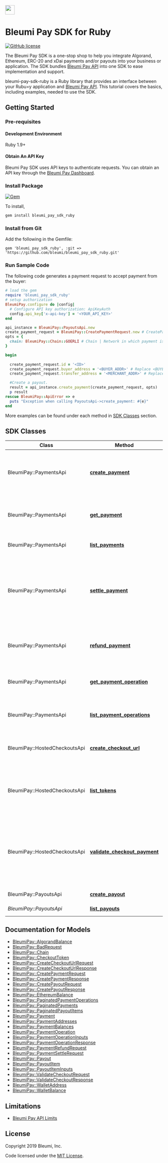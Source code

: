 <img src="https://pay.bleumi.com/wp-content/uploads/2019/04/logo_dark_bleumi_invoice_6797x1122.png" height="30">

# Bleumi Pay SDK for Ruby

[![GitHub license](https://img.shields.io/badge/license-MIT-blue.svg?style=flat-square)](https://raw.githubusercontent.com/bleumi/bleumi-pay-sdk-ruby/master/LICENSE)

The Bleumi Pay SDK is a one-stop shop to help you integrate Algorand, Ethereum, ERC-20 and xDai payments and/or payouts into your business or application. The SDK bundles [Bleumi Pay API](https://pay.bleumi.com/docs/#introduction) into one SDK to ease implementation and support.

bleumi-pay-sdk-ruby is a Ruby library that provides an interface between your Rubu=y application and [Bleumi Pay API](https://pay.bleumi.com/docs/#introduction). This tutorial covers the basics, including examples, needed to use the SDK.

## Getting Started

### Pre-requisites

#### Development Environment

Ruby 1.9+

#### Obtain An API Key

Bleumi Pay SDK uses API keys to authenticate requests. You can obtain an API key through the [Bleumi Pay Dashboard](https://pay.bleumi.com/app/).

### Install Package

[![Gem](https://img.shields.io/gem/v/bleumi_pay_sdk_ruby.svg?style=flat)](http://rubygems.org/gems/bleumi_pay_sdk_ruby)


To install,
```bash
gem install bleumi_pay_sdk_ruby
```

### Install from Git

Add the following in the Gemfile:

    gem 'bleumi_pay_sdk_ruby', :git => 'https://github.com/bleumi/bleumi_pay_sdk_ruby.git'

### Run Sample Code

The following code generates a payment request to accept payment from the buyer:


```ruby
# load the gem
require 'bleumi_pay_sdk_ruby'
# setup authorization
BleumiPay.configure do |config|
  # Configure API key authorization: ApiKeyAuth
  config.api_key['x-api-key'] = '<YOUR_API_KEY>'
end

api_instance = BleumiPay::PayoutsApi.new
create_payment_request = BleumiPay::CreatePaymentRequest.new # CreatePaymentRequest | 
opts = {
  chain: BleumiPay::Chain::GOERLI # Chain | Network in which payment is to be created. Please refer documentation for Supported Networks
}

begin
  
  create_payment_request.id = '<ID>'
  create_payment_request.buyer_address = '<BUYER_ADDR>' # Replace <BUYER_ADDR> with the Buyer's Network Address
  create_payment_request.transfer_address = '<MERCHANT_ADDR>' # Replace <MERCHANT_ADDR> with the Merchant's Network Address

  #Create a payout.
  result = api_instance.create_payment(create_payment_request, opts)
  p result
rescue BleumiPay::ApiError => e
  puts "Exception when calling PayoutsApi->create_payment: #{e}"
end
```

More examples can be found under each method in [SDK Classes](#sdk-classes) section.

## SDK Classes

Class | Method | HTTP request | Description
------------ | ------------- | ------------- | -------------
BleumiPay::PaymentsApi | [**create_payment**](docs/PaymentsApi.md#create_payment) | **POST** /v1/payment | Generate a unique wallet address in the specified network to accept payment
BleumiPay::PaymentsApi | [**get_payment**](docs/PaymentsApi.md#get_payment) | **GET** /v1/payment/{id} | Retrieve the wallet addresses & token balances for a given payment
BleumiPay::PaymentsApi | [**list_payments**](docs/PaymentsApi.md#list_payments) | **GET** /v1/payment | Retrieve all payments created.
BleumiPay::PaymentsApi | [**settle_payment**](docs/PaymentsApi.md#settle_payment) | **POST** /v1/payment/{id}/settle | Settle a specific amount of a token for a given payment to the transferAddress and remaining balance (if any) will be refunded to the buyerAddress
BleumiPay::PaymentsApi | [**refund_payment**](docs/PaymentsApi.md#refund_payment) | **POST** /v1/payment/{id}/refund | Refund the balance of a token for a given payment to the buyerAddress
BleumiPay::PaymentsApi | [**get_payment_operation**](docs/PaymentsApi.md#get_payment_operation) | **GET** /v1/payment/{id}/operation/{txid} | Retrieve a payment operation for a specific payment.
BleumiPay::PaymentsApi | [**list_payment_operations**](docs/PaymentsApi.md#list_payment_operations) | **GET** /v1/payment/{id}/operation | Retrieve all payment operations for a specific payment.
BleumiPay::HostedCheckoutsApi | [**create_checkout_url**](docs/HostedCheckoutsApi.md#create_checkout_url) | **POST** /v1/payment/hc | Generate a unique checkout URL to accept payment.
BleumiPay::HostedCheckoutsApi | [**list_tokens**](docs/HostedCheckoutsApi.md#list_tokens) | **GET** /v1/payment/hc/tokens | Retrieve all tokens configured for the Hosted Checkout in your account in the [Bleumi Pay Dashboard](https://pay.bleumi.com/app/).
BleumiPay::HostedCheckoutsApi | [**validate_checkout_payment**](docs/HostedCheckoutsApi.md#validate_checkout_payment) | **POST** /v1/payment/hc/validate | Validate the GET parameters passed by Hosted Checkout in successUrl upon successfully completing payment.
BleumiPay::PayoutsApi | [**create_payout**](docs/PayoutsApi.md#create_payout) | **POST** /v1/payout | Create a payout.
*BleumiPay::PayoutsApi* | [**list_payouts**](docs/PayoutsApi.md#list_payouts) | **GET** /v1/payout | Returns a list of payouts


## Documentation for Models

 - [BleumiPay::AlgorandBalance](docs/AlgorandBalance.md)
 - [BleumiPay::BadRequest](docs/BadRequest.md)
 - [BleumiPay::Chain](docs/Chain.md)
 - [BleumiPay::CheckoutToken](docs/CheckoutToken.md)
 - [BleumiPay::CreateCheckoutUrlRequest](docs/CreateCheckoutUrlRequest.md)
 - [BleumiPay::CreateCheckoutUrlResponse](docs/CreateCheckoutUrlResponse.md)
 - [BleumiPay::CreatePaymentRequest](docs/CreatePaymentRequest.md)
 - [BleumiPay::CreatePaymentResponse](docs/CreatePaymentResponse.md)
 - [BleumiPay::CreatePayoutRequest](docs/CreatePayoutRequest.md)
 - [BleumiPay::CreatePayoutResponse](docs/CreatePayoutResponse.md)
 - [BleumiPay::EthereumBalance](docs/EthereumBalance.md)
 - [BleumiPay::PaginatedPaymentOperations](docs/PaginatedPaymentOperations.md)
 - [BleumiPay::PaginatedPayments](docs/PaginatedPayments.md)
 - [BleumiPay::PaginatedPayoutItems](docs/PaginatedPayoutItems.md)
 - [BleumiPay::Payment](docs/Payment.md)
 - [BleumiPay::PaymentAddresses](docs/PaymentAddresses.md)
 - [BleumiPay::PaymentBalances](docs/PaymentBalances.md)
 - [BleumiPay::PaymentOperation](docs/PaymentOperation.md)
 - [BleumiPay::PaymentOperationInputs](docs/PaymentOperationInputs.md)
 - [BleumiPay::PaymentOperationResponse](docs/PaymentOperationResponse.md)
 - [BleumiPay::PaymentRefundRequest](docs/PaymentRefundRequest.md)
 - [BleumiPay::PaymentSettleRequest](docs/PaymentSettleRequest.md)
 - [BleumiPay::Payout](docs/Payout.md)
 - [BleumiPay::PayoutItem](docs/PayoutItem.md)
 - [BleumiPay::PayoutItemInputs](docs/PayoutItemInputs.md)
 - [BleumiPay::ValidateCheckoutRequest](docs/ValidateCheckoutRequest.md)
 - [BleumiPay::ValidateCheckoutResponse](docs/ValidateCheckoutResponse.md)
 - [BleumiPay::WalletAddress](docs/WalletAddress.md)
 - [BleumiPay::WalletBalance](docs/WalletBalance.md)


## Limitations

 - [Bleumi Pay API Limits](https://pay.bleumi.com/docs/#api-limits)

## License

Copyright 2019 Bleumi, Inc.

Code licensed under the [MIT License](LICENSE).